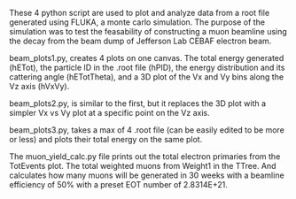 These 4 python script are used to plot and analyze data from a root file generated using FLUKA, a monte carlo simulation. The purpose of the simulation was to test the 
feasability of constructing a muon beamline using the decay from the beam dump of Jefferson Lab CEBAF electron beam.  

beam_plots1.py, creates 4 plots on one canvas. The total energy generated (hETot), the particle ID in the .root file (hPID), the energy distribution 
and its cattering angle (hETotTheta), and a 3D plot of the Vx and Vy bins along the Vz axis (hVxVy). 

beam_plots2.py, is similar to the first, but it replaces the 3D plot with a simpler Vx vs Vy plot at a specific point on the Vz axis.

beam_plots3.py, takes a max of 4 .root file (can be easily edited to be more or less) and plots their total energy on the same plot.

The muon_yield_calc.py file prints out the total electron primaries from the TotEvents plot. The total weighted muons from Weight1 in the TTree. 
And calculates how many muons will be generated in 30 weeks with a beamline efficiency of 50% with a preset EOT number of 2.8314E+21. 
